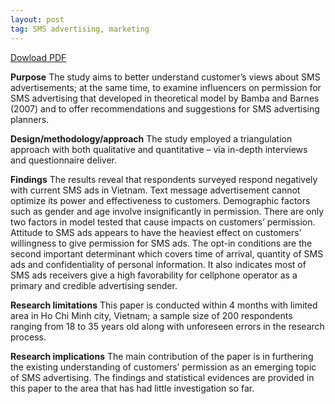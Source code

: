 ```yaml
---
layout: post
tag: SMS advertising, marketing
---
```

[Dowload PDF](https://www.dropbox.com/s/v5liexcnh5xr1b1/A%20study%20on%20Vietnamese%20Youth%27s%20permission%20for%20SMS%20advertising%20-%20The%20case%20of%20Youth%20in%20HCMC.pdf?dl=0)

**Purpose** 
The study aims to better understand customer’s views about SMS advertisements; at the same time, to examine influencers 
on permission for SMS advertising that developed in theoretical model by Bamba and Barnes (2007) and to offer recommendations and 
suggestions for SMS advertising planners.

**Design/methodology/approach** 
The study employed a triangulation approach with both qualitative and quantitative – via in-depth interviews and questionnaire deliver.

**Findings**
The results reveal that respondents surveyed respond negatively with current SMS ads in Vietnam. Text message advertisement cannot optimize 
its power and effectiveness to customers. Demographic factors such as gender and age involve insignificantly in permission. 
There are only two factors in model tested that cause impacts on customers’ permission. Attitude to SMS ads appears to have the heaviest effect 
on customers’ willingness to give permission for SMS ads. The opt-in conditions are the second important determinant which covers time of arrival, 
quantity of SMS ads and confidentiality of personal information. It also indicates most of SMS ads receivers give a high favorability for cellphone 
operator as a primary and credible advertising sender.

**Research limitations**
This paper is conducted within 4 months with limited area in Ho Chi Minh city, Vietnam; a sample size of 200 respondents ranging from 18 to 35 years old 
along with unforeseen errors in the research process.

**Research implications** 
The main contribution of the paper is in furthering the existing understanding of customers’ permission as an emerging topic of SMS advertising. 
The findings and statistical evidences are provided in this paper to the area that has had little investigation so far.
